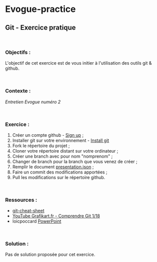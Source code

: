 # Evogue-practice
## Git - Exercice pratique

<br/>

### Objectifs :
L'objectif de cet exercice est de vous initier à l'utilisation des outils git & github.

<br/>

### Contexte :
<i>Entretien Evogue numéro 2</i>

<br/>

### Exercice :
1. Créer un compte github - [Sign up](https://github.com/signup?ref_cta=Sign+up&ref_loc=header+logged+out&ref_page=%2F&source=header-home) ;
2. Installer git sur votre environnement - [Install git](https://git-scm.com)
3. Fork le répertoire du projet ;
4. Cloner votre répertoire distant sur votre ordinateur ;
5. Créer une branch avec pour nom "nomprenom" ;
6. Changer de branch pour la branch que vous venez de créer ;
7. Remplir le document [presentation.json](/presentation.json) ;
8. Faire un commit des modifications apportées ;
9. Pull les modifications sur le répertoire github.

<br/>

### Ressources :
* [git-cheat-sheet](https://www.git-tower.com/blog/git-cheat-sheet)
* [ YouTube Grafikart.fr - Comprendre Git 1/18](https://www.youtube.com/watch?v=rP3T0Ee6pLU)
* loicpoccard [PowerPoint](/evogue_git.pdf)

</br>

### Solution :
Pas de solution proposée pour cet exercice.
